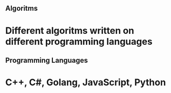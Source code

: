 ## Algoritms
# Different algoritms written on different programming languages
## Programming Languages
# C++, C#, Golang, JavaScript, Python